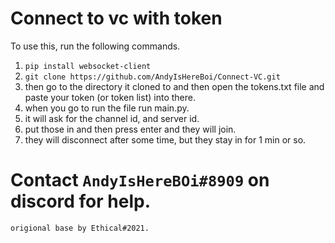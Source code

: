 # Connect to vc with token

To use this, run the following commands.

1. `pip install websocket-client`
2. `git clone https://github.com/AndyIsHereBoi/Connect-VC.git`
3. then go to the directory it cloned to and then open the tokens.txt file and paste your token (or token list) into there.
4. when you go to run the file run main.py.
5. it will ask for the channel id, and server id.
6. put those in and then press enter and they will join.
7. they will disconnect after some time, but they stay in for 1 min or so.

# Contact `AndyIsHereBOi#8909` on discord for help.

`origional base by Ethical#2021.`
